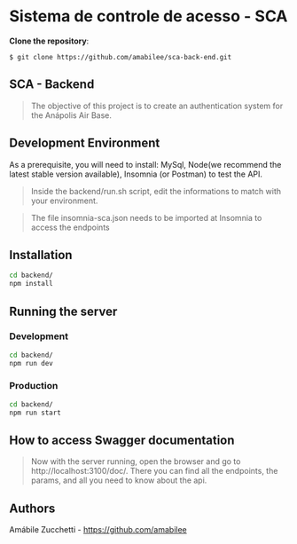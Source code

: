 # Sistema de controle de acesso - SCA

**Clone the repository**:

`$ git clone https://github.com/amabilee/sca-back-end.git`

## SCA - Backend
> The objective of this project is to create an authentication system for the Anápolis Air Base.

## Development Environment

As a prerequisite, you will need to install: MySql, Node(we recommend the latest stable version available), Insomnia (or Postman) to test the API.

> Inside the backend/run.sh script, edit the informations to match with your environment.

> The file insomnia-sca.json needs to be imported at Insomnia to access the endpoints


## Installation
```sh
cd backend/
npm install
```

## Running the server
### Development
```sh
cd backend/
npm run dev
```
### Production
```sh
cd backend/
npm run start
```

## How to access Swagger documentation
> Now with the server running, open the browser and go to http://localhost:3100/doc/. 
> There you can find all the endpoints, the params, and all you need to know about the api.

## Authors
Amábile Zucchetti - https://github.com/amabilee